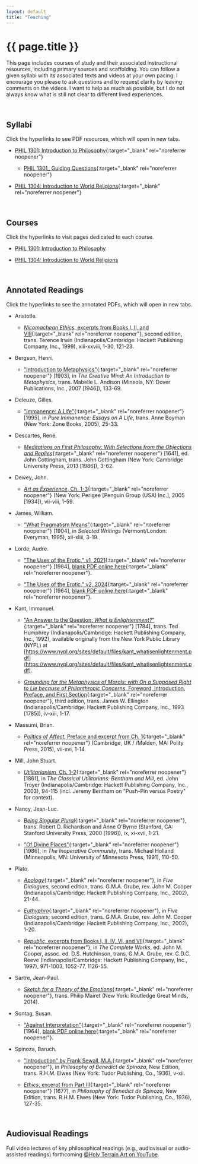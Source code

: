 ```yaml
---
layout: default
title: "Teaching"
---
```


# {{ page.title }}


This page includes courses of study and their associated instructional resources, including primary sources and scaffolding. You can follow a given syllabi with its associated texts and videos at your own pacing. I encourage you please to ask questions and to request clarity by leaving comments on the videos. I want to help as much as possible, but I do not always know what is still not clear to different lived experiences.

<br>


## Syllabi

Click the hyperlinks to see PDF resources, which will open in new tabs.

* [PHIL 1301: Introduction to Philosophy](/assets/pdfs/hillj-phil-1301-syllabus.pdf){:target="_blank" rel="noreferrer noopener"}

  * [PHIL 1301_ Guiding Questions](/assets/pdfs/hillj-phil-1301-guiding-questions.pdf){:target="_blank" rel="noreferrer noopener"}

* [PHIL 1304: Introduction to World Religions](/assets/pdfs/hillj-phil-1304-syllabus.pdf){:target="_blank" rel="noreferrer noopener"}

<br>


## Courses

Click the hyperlinks to visit pages dedicated to each course.

* [PHIL 1301: Introduction to Philosophy](/teaching/phil-1301)

* [PHIL 1304: Introduction to World Religions](/teaching/phil-1304)

<br>


## Annotated Readings

Click the hyperlinks to see the annotated PDFs, which will open in new tabs.

* Aristotle.

  * [*Nicomachean Ethics*, excerpts from Books I, II, and VIII](/assets/pdfs/annotations/aristotle-nicomachean-ethics-hillj-annotations.pdf){:target="_blank" rel="noreferrer noopener"}, second edition, trans. Terence Irwin (Indianapolis/Cambridge: Hackett Publishing Company, Inc., 1999), xiii-xxviii, 1-30, 121-23.


* Bergson, Henri.

  * ["Introduction to Metaphysics"](/assets/pdfs/annotations/bergson-intro-metaphysics-hillj-annotations.pdf){:target="_blank" rel="noreferrer noopener"} [1903], in *The Creative Mind: An Introduction to Metaphysics*, trans. Mabelle L. Andison (Mineola, NY: Dover Publications, Inc., 2007 [1946]), 133-69.


* Deleuze, Gilles.

  * ["Immanence: A Life"](/assets/pdfs/annotations/deleuze-immanence-a-life-hillj-annotations.pdf){:target="_blank" rel="noreferrer noopener"} [1995], in *Pure Immanence: Essays on A Life*, trans. Anne Boyman (New York: Zone Books, 2005), 25-33.


* Descartes, René.

  * [*Meditations on First Philosophy: With Selections from the Objections and Replies*](/assets/pdfs/annotations/descartes-meditations-on-first-philosophy-hillj-annotations.pdf){:target="_blank" rel="noreferrer noopener"} [1641], ed. John Cottingham, trans. John Cottingham (New York: Cambridge University Press, 2013 [1986]), 3-62.


* Dewey, John.

  * [*Art as Experience*, Ch. 1-3](/assets/pdfs/annotations/dewey-art-as-experience-hillj-annotations.pdf){:target="_blank" rel="noreferrer noopener"} (New York: Perigee [Penguin Group (USA) Inc.], 2005 [1934]), vii-viii, 1-59.


* James, William.

  * ["What Pragmatism Means"](/assets/pdfs/annotations/james-what-pragmatism-means-hillj-annotations.pdf){:target="_blank" rel="noreferrer noopener"} [1904], in *Selected Writings* (Vermont/London: Everyman, 1995), xii-xliii, 3-19.


* Lorde, Audre.

  * ["The Uses of the Erotic," v1, 2021](/assets/pdfs/annotations/lorde-erotic-hillj-annotations-v1-2021.pdf){:target="_blank" rel="noreferrer noopener"} [1984], [blank PDF online here](https://uk.sagepub.com/sites/default/files/upm-binaries/11881_Chapter_5.pdf){:target="_blank" rel="noreferrer noopener"}.


  * ["The Uses of the Erotic," v2, 2024](/assets/pdfs/annotations/lorde-erotic-hillj-annotations-v2-2024.pdf){:target="_blank" rel="noreferrer noopener"} [1964], [blank PDF online here](https://uk.sagepub.com/sites/default/files/upm-binaries/11881_Chapter_5.pdf){:target="_blank" rel="noreferrer noopener"}.


* Kant, Immanuel.

  * ["An Answer to the Question: *What is Enlightenment?*"](/assets/pdfs/annotations/kant-enlightenment-hillj-annotations.pdf){:target="_blank" rel="noreferrer noopener"} [1784], trans. Ted Humphrey (Indianapolis/Cambridge: Hackett Publishing Company, Inc., 1992), available originally from the New York Public Library (NYPL) at [https://www.nypl.org/sites/default/files/kant_whatisenlightenment.pdf](https://www.nypl.org/sites/default/files/kant_whatisenlightenment.pdf).

  * [*Grounding for the Metaphysics of Morals: with On a Supposed Right to Lie because of Philanthropic Concerns*, Foreword, Introduction, Preface, and First Section](/assets/pdfs/annotations/kant-grounding-hillj-annotations.pdf){:target="_blank" rel="noreferrer noopener"}, third edition, trans. James W. Ellington (Indianapolis/Cambridge: Hackett Publishing Company, Inc., 1993 [1785]), iv-xiii, 1-17.


* Massumi, Brian.

  * [*Politics of Affect*, Preface and excerpt from Ch. 1](/assets/pdfs/annotations/massumi-politics-affect-ch1-blank.pdf){:target="_blank" rel="noreferrer noopener"} (Cambridge, UK / /Malden, MA: Polity Press, 2015), vii-xvi, 1-14.


* Mill, John Stuart.

  * [*Utilitarianism*, Ch. 1-2](/assets/pdfs/annotations/mill-utilitarianism-hillj-annotations.pdf){:target="_blank" rel="noreferrer noopener"} [1861], in *The Classical Utilitarians: Bentham and Mill*, ed. John Troyer (Indianapolis/Cambridge: Hackett Publishing Company, Inc., 2003), 94-115 (incl. Jeremy Bentham on "Push-Pin versus Poetry" for context).


* Nancy, Jean-Luc.

  * [*Being Singular Plural*](/assets/pdfs/annotations/nancy-being-singular-plural-hillj-annotations.pdf){:target="_blank" rel="noreferrer noopener"}, trans. Robert D. Richardson and Anne O'Byrne (Stanford, CA: Stanford University Press, 2000 [1996]), ix, xi-xvii, 1-21.

  * ["Of Divine Places"](/assets/pdfs/annotations/nancy-of-divine-places-hillj-annotations.pdf){:target="_blank" rel="noreferrer noopener"} [1986], in *The Inoperative Community*, trans. Michael Holland (Minneapolis, MN: University of Minnesota Press, 1991), 110-50.


* Plato.

  * [*Apology*](/assets/pdfs/annotations/plato-apology-hillj-annotations.pdf){:target="_blank" rel="noreferrer noopener"}, in *Five Dialogues*, second edition, trans. G.M.A. Grube, rev. John M. Cooper (Indianapolis/Cambridge: Hackett Publishing Company, Inc., 2002), 21-44.

  * [*Euthyphro*](/assets/pdfs/annotations/plato-euthyphro-hillj-annotations.pdf){:target="_blank" rel="noreferrer noopener"}, in *Five Dialogues*, second edition, trans. G.M.A. Grube, rev. John M. Cooper (Indianapolis/Cambridge: Hackett Publishing Company, Inc., 2002), 1-20.

  * [*Republic*, excerpts from Books I, II, IV, VI, and VII](/assets/pdfs/annotations/plato-republic-hillj-annotations.pdf){:target="_blank" rel="noreferrer noopener"}, in *The Complete Works*, ed. John M. Cooper, assoc. ed. D.S. Hutchinson, trans. G.M.A. Grube, rev. C.D.C. Reeve (Indianapolis/Cambridge: Hackett Publishing Company, Inc., 1997), 971-1003, 1052-77, 1126-55.


* Sartre, Jean-Paul.

  * [*Sketch for a Theory of the Emotions*](/assets/pdfs/annotations/sartre-sketch-theory-emotions-hillj-annotations.pdf){:target="_blank" rel="noreferrer noopener"}, trans. Philip Mairet (New York: Routledge Great Minds, 2014).


* Sontag, Susan.

  * ["Against Interpretation"](/assets/pdfs/annotations/sontag-against-interpretation-hillj-annotations.pdf){:target="_blank" rel="noreferrer noopener"} [1964], [blank PDF online here](https://static1.squarespace.com/static/54889e73e4b0a2c1f9891289/t/564b6702e4b022509140783b/1447782146111/Sontag-Against+Interpretation.pdf){:target="_blank" rel="noreferrer noopener"}.


* Spinoza, Baruch.

  * ["Introduction" by Frank Sewall, M.A.](/assets/pdfs/annotations/sewall-spinoza-introduction-hillj-annotations.pdf){:target="_blank" rel="noreferrer noopener"}, in *Philosophy of Benedict de Spinoza*, New Edition, trans. R.H.M. Elwes (New York: Tudor Publishing, Co., 1936), v-xii.

  * [*Ethics*, excerpt from Part III](/assets/pdfs/annotations/spinoza-ethics-hillj-annotations.pdf){:target="_blank" rel="noreferrer noopener"} [1677], in *Philosophy of Benedict de Spinoza*, New Edition, trans. R.H.M. Elwes (New York: Tudor Publishing, Co., 1936), 127-35.

<br>


## Audiovisual Readings

Full video lectures of key philosophical readings (e.g., audiovisual or audio-assisted readings) forthcoming [@Holy Terrain Art on YouTube](https://www.YouTube.com/@HolyTerrainArt/).
